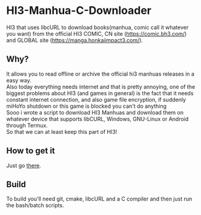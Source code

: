 # HI3-Manhua-C-Downloader
HI3 that uses libcURL to download books(manhua, comic call it whatever you want) from the official HI3 COMIC, CN site (https://comic.bh3.com/) and GLOBAL site (https://manga.honkaiimpact3.com/).

## Why?
It allows you to read offline or archive the official hi3 manhuas releases in a easy way. \
Also today everything needs internet and that is pretty annoying, one of the biggest problems about HI3 (and games in general) is the fact that it needs constant internet connection, and also game file encryption, if suddenly miHoYo shutdown or this game is blocked you can't do anything \
Sooo i wrote a script to download HI3 Manhuas and download them on whatever device that supports libCURL, Windows, GNU-Linux or Android through Termux. \
So that we can at least keep this part of HI3!

## How to get it
Just go [there](https://github.com/JeFaitDesSpaghettis/HMCD/releases).

## Build
To build you'll need git, cmake, libcURL and a C compiler and then just run the bash/batch scripts.

